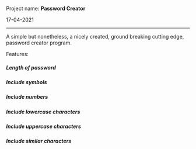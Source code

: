 Project name: **Password Creator**

17-04-2021

---

A simple but nonetheless, a nicely created, ground breaking cutting edge, password creator program.

Features:
#####	Length of password
#####	Include symbols
#####	Include numbers
#####	Include lowercase characters
#####	Include uppercase characters
#####	Include similar characters